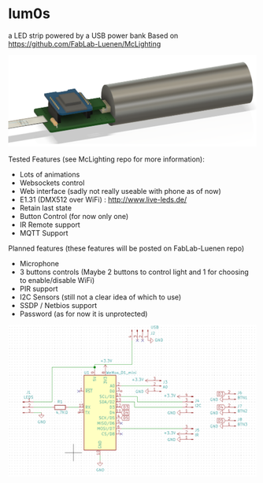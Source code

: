 # lum0s
 
a LED strip powered by a USB power bank
Based on https://github.com/FabLab-Luenen/McLighting

![3D representation](documentation/fusion360_image.png)

Tested Features (see McLighting repo for more information):
* Lots of animations
* Websockets control
* Web interface (sadly not really useable with phone as of now)
* E1.31 (DMX512 over WiFi) : http://www.live-leds.de/
* Retain last state
* Button Control (for now only one)
* IR Remote support
* MQTT Support

Planned features (these features will be posted on FabLab-Luenen repo)
* Microphone
* 3 buttons controls (Maybe 2 buttons to control light and 1 for choosing to enable/disable WiFi)
* PIR support
* I2C Sensors (still not a clear idea of which to use)
* SSDP / Netbios support
* Password (as for now it is unprotected)

![Schematics](documentation/schematics.png)

